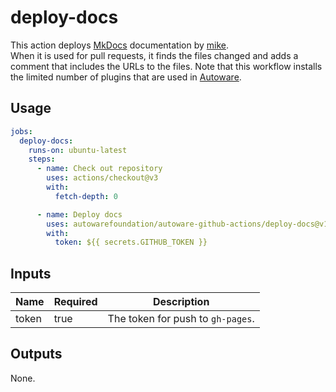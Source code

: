 # deploy-docs

This action deploys [MkDocs](https://www.mkdocs.org/) documentation by [mike](https://github.com/jimporter/mike).  
When it is used for pull requests, it finds the files changed and adds a comment that includes the URLs to the files.
Note that this workflow installs the limited number of plugins that are used in [Autoware](https://github.com/autowarefoundation/autoware).

## Usage

```yaml
jobs:
  deploy-docs:
    runs-on: ubuntu-latest
    steps:
      - name: Check out repository
        uses: actions/checkout@v3
        with:
          fetch-depth: 0

      - name: Deploy docs
        uses: autowarefoundation/autoware-github-actions/deploy-docs@v1
        with:
          token: ${{ secrets.GITHUB_TOKEN }}
```

## Inputs

| Name  | Required | Description                       |
| ----- | -------- | --------------------------------- |
| token | true     | The token for push to `gh-pages`. |

## Outputs

None.
